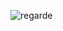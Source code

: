 ![regarde](https://user-images.githubusercontent.com/102830434/188638517-fb4a6a80-7e08-44bf-abf0-b8e1a8814ade.jpg)

